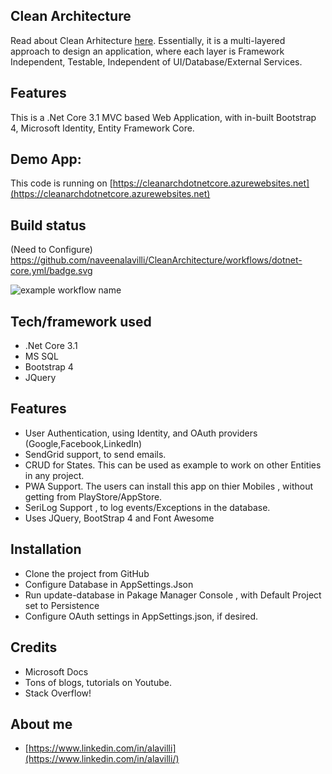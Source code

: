 ## Clean Architecture
Read about Clean Arhitecture [here](https://blog.cleancoder.com/uncle-bob/2012/08/13/the-clean-architecture.html). Essentially, it is a multi-layered approach to design an application, where each layer is
Framework Independent, Testable, Independent of UI/Database/External Services.

## Features
This is a .Net Core 3.1 MVC based Web Application, with in-built Bootstrap 4, Microsoft Identity, Entity Framework Core.

## Demo App:
This code is running on [https://cleanarchdotnetcore.azurewebsites.net](https://cleanarchdotnetcore.azurewebsites.net)

## Build status
(Need to Configure)
https://github.com/naveenalavilli/CleanArchitecture/workflows/dotnet-core.yml/badge.svg

![example workflow name](https://github.com/naveenalavilli/CleanArchitecture/workflows/Greet%20Everyone/badge.svg)
  

## Tech/framework used
* .Net Core 3.1
* MS SQL
* Bootstrap 4
* JQuery

## Features
* User Authentication, using Identity, and OAuth providers (Google,Facebook,LinkedIn)
* SendGrid support, to send emails.
* CRUD for States. This can be used as example to work on other Entities in any project.
* PWA Support. The users can install this app on thier Mobiles , without getting from PlayStore/AppStore.
* SeriLog Support , to log events/Exceptions in the database.
* Uses JQuery, BootStrap 4 and Font Awesome

## Installation
* Clone the project from GitHub
* Configure Database in AppSettings.Json
* Run update-database in Pakage Manager Console , with Default Project set to Persistence
* Configure OAuth settings in AppSettings.json, if desired.

## Credits
* Microsoft Docs
* Tons of blogs, tutorials on Youtube.
* Stack Overflow!

## About me
* [https://www.linkedin.com/in/alavilli](https://www.linkedin.com/in/alavilli/)
